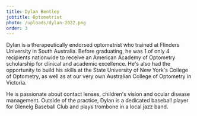 ```yaml
---
title: Dylan Bentley
jobtitle: Optometrist
photo: /uploads/dylan-2022.png
order: 3
---
```


Dylan is a therapeutically endorsed optometrist who trained at Flinders University in South Australia. Before graduating, he was 1 of only 4 recipients nationwide to receive an American Academy of Optometry scholarship for clinical and academic excellence. He's also had the opportunity to build his skills at the State University of New York's College of Optometry, as well as at our very own Australian College of Optometry in Victoria.

He is passionate about contact lenses, children's vision and ocular disease management. Outside of the practice, Dylan is a dedicated baseball player for Glenelg Baseball Club and plays trombone in a local jazz band.

